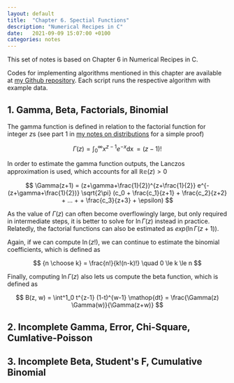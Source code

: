 ```yaml
---
layout: default
title:  "Chapter 6. Spectial Functions"
description: "Numerical Recipes in C"
date:   2021-09-09 15:07:00 +0100
categories: notes
---
```


This set of notes is based on Chapter 6 in Numerical Recipes in C. 


Codes for implementing algorithms mentioned in this chapter are available at [my Github repository](https://github.com/jadecci/numerical_recipes_c). Each script runs the respective algorithm with example data.

## 1. Gamma, Beta, Factorials, Binomial

The gamma function is defined in relation to the factorial function for integer $z$s (see part 1 in [my notes on distributions](https://jadecci.github.io/notes/Distribution.html) for a simple proof)

$$
\Gamma(z) = \int^{\infty}_0 x^{z-1}e^{-x} \mathop{dx} = (z-1)!
$$

In order to estimate the gamma function outputs, the Lanczos approximation is used, which accounts for all $\mathbb{Re} (z)>0$

$$
\Gamma(z+1) = (z+\gamma+\frac{1}{2})^{z+\frac{1}{2}} e^{-(z+\gamma+\frac{1}{2})} \sqrt{2\pi} (c_0 + \frac{c_1}{z+1} + \frac{c_2}{z+2} + ... +  + \frac{c_3}{z+3} + \epsilon)
$$

As the value of $\Gamma(z)$ can often become overflowingly large, but only required in intermediate steps, it is better to solve for $\ln \Gamma(z)$ instead in practice. Relatedly, the factorial functions can also be estimated as $exp(\ln \Gamma(z+1))$. 

Again, if we can compute $\ln (z!)$, we can continue to estimate the binomial coefficients, which is defined as

$$
{n \choose k} = \frac{n!}{k!(n-k)!} \quad 0 \le k \le n
$$

Finally, computing $\ln \Gamma(z)$ also lets us compute the beta function, which is defined as

$$
B(z, w) = \int^1_0 t^{z-1} (1-t)^{w-1} \mathop{dt} = \frac{\Gamma(z) \Gamma(w)}{\Gamma(z+w)}
$$

## 2. Incomplete Gamma, Error, Chi-Square, Cumlative-Poisson

## 3. Incomplete Beta, Student's F, Cumulative Binomial
